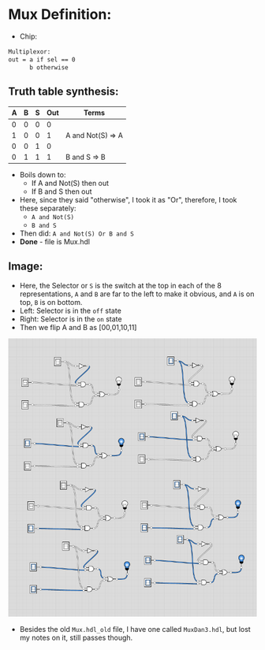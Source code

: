 # Mux Definition:
- Chip:
```
Multiplexor:
out = a if sel == 0
      b otherwise
```

## Truth table synthesis:
| A | B | S | Out | Terms |
| - | - | - | - | - |
| 0 | 0 | 0 | 0 ||
| 1 | 0 | 0 | 1 | A and Not(S) => A |
| 0 | 0 | 1 | 0 ||
| 0 | 1 | 1 | 1 | B and S => B |

- Boils down to:
  - If A and Not(S) then out
  - If B and S then out
- Here, since they said "otherwise", I took it as "Or", therefore, I took these separately:
  - `A and Not(S)`
  - `B and S`
- Then did: `A and Not(S) Or B and S`
- **Done** - file is Mux.hdl

## Image:

- Here, the Selector or `S` is the switch at the top in each of the 8 representations, `A` and `B` are far to the left to make it obvious, and `A` is on top, `B` is on bottom.
- Left: Selector is in the `off` state
- Right: Selector is in the `on` state
- Then we flip A and B as [00,01,10,11]

!["Mux Gate"](../img/project-01.5-Mux.png)

- Besides the old `Mux.hdl_old` file, I have one called `MuxDan3.hdl`, but lost my notes on it, still passes though.
